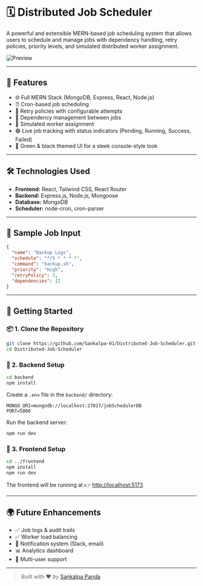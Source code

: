 # 🗓️ Distributed Job Scheduler

A powerful and extensible MERN-based job scheduling system that allows users to schedule and manage jobs with dependency handling, retry policies, priority levels, and simulated distributed worker assignment.

![Preview](./preview.png) <!-- Optional: Add your screenshot image named preview.png -->

---

## 🚀 Features

- 🌐 Full MERN Stack (MongoDB, Express, React, Node.js)
- ⏰ Cron-based job scheduling
- 🔁 Retry policies with configurable attempts
- 🔗 Dependency management between jobs
- 🧠 Simulated worker assignment
- 🟢 Live job tracking with status indicators (Pending, Running, Success, Failed)
- 💅 Green & black themed UI for a sleek console-style look

---

## 🛠️ Technologies Used

- **Frontend:** React, Tailwind CSS, React Router
- **Backend:** Express.js, Node.js, Mongoose
- **Database:** MongoDB
- **Scheduler:** node-cron, cron-parser

---

## 🧪 Sample Job Input

```json
{
  "name": "Backup Logs",
  "schedule": "*/5 * * * *",
  "command": "backup.sh",
  "priority": "High",
  "retryPolicy": 3,
  "dependencies": []
}
```

---

## 🧰 Getting Started

### 📦 1. Clone the Repository

```bash
git clone https://github.com/Sankalpa-01/Distributed-Job-Scheduler.git
cd Distributed-Job-Scheduler
```

### 🔧 2. Backend Setup

```bash
cd backend
npm install
```

Create a `.env` file in the `backend/` directory:

```env
MONGO_URI=mongodb://localhost:27017/jobSchedulerDB
PORT=5000
```

Run the backend server:

```bash
npm run dev
```

### 🎨 3. Frontend Setup

```bash
cd ../frontend
npm install
npm run dev
```

The frontend will be running at 👉 [http://localhost:5173](http://localhost:5173)

---

## 🌍 Future Enhancements

- ✅ Job logs & audit trails  
- ✅ Worker load balancing  
- 🔔 Notification system (Slack, email)  
- 📊 Analytics dashboard  
- 👥 Multi-user support

---

> Built with ❤️ by [Sankalpa Panda](https://github.com/Sankalpa-01)
